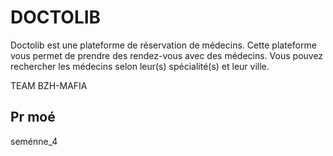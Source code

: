 # DOCTOLIB

Doctolib est une plateforme de réservation de médecins. Cette plateforme vous permet de prendre des rendez-vous avec des médecins. Vous pouvez rechercher les médecins selon leur(s) spécialité(s) et leur ville.

TEAM BZH-MAFIA

## Pr moé

seménne_4
